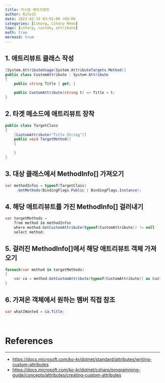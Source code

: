 ```yaml
---
title: 커스텀 애트리뷰트
author: Rito15
date: 2021-02-19 03:55:00 +09:00
categories: [Csharp, Csharp Memo]
tags: [csharp, custom, attribute]
math: true
mermaid: true
---
```


## 1. 애트리뷰트 클래스 작성

```cs
[System.AttributeUsage(System.AttributeTargets.Method)]
public class CustomAttribute : System.Attribute
{
    public string Title { get; }

    public CustomAttribute(string t) => Title = t;
}
```

## 2. 타겟 메소드에 애트리뷰트 장착

```cs
public class TargetClass
{
    [CustomAttribute("Title String")]
    public void TargetMethod()
    {

    }
}
```

## 3. 대상 클래스에서 MethodInfo[] 가져오기

```cs
var methodInfos = typeof(TargetClass)
     .GetMethods(BindingFlags.Public | BindingFlags.Instance);
```
 
## 4. 해당 애트리뷰트를 가진 MethodInfo[] 걸러내기

```cs
var targetMethods = 
    from method in methodInfos
    where method.GetCustomAttribute(typeof(CustomAttribute)) != null
    select method;
```

## 5. 걸러진 MethodInfo[]에서 해당 애트리뷰트 객체 가져오기

```cs
foreach(var method in targetMethods)
{
    var ca = method.GetCustomAttribute(typeof(CustomAttribute)) as CustomAttribute;
}
```

## 6. 가져온 객체에서 원하는 멤버 직접 참조

```cs
var whatIWanted = ca.Title;
```

<br>

# References
---
- <https://docs.microsoft.com/ko-kr/dotnet/standard/attributes/writing-custom-attributes>
- <https://docs.microsoft.com/ko-kr/dotnet/csharp/programming-guide/concepts/attributes/creating-custom-attributes>